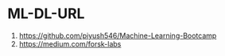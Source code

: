 # ML-DL-URL

1. https://github.com/piyush546/Machine-Learning-Bootcamp
2. https://medium.com/forsk-labs
